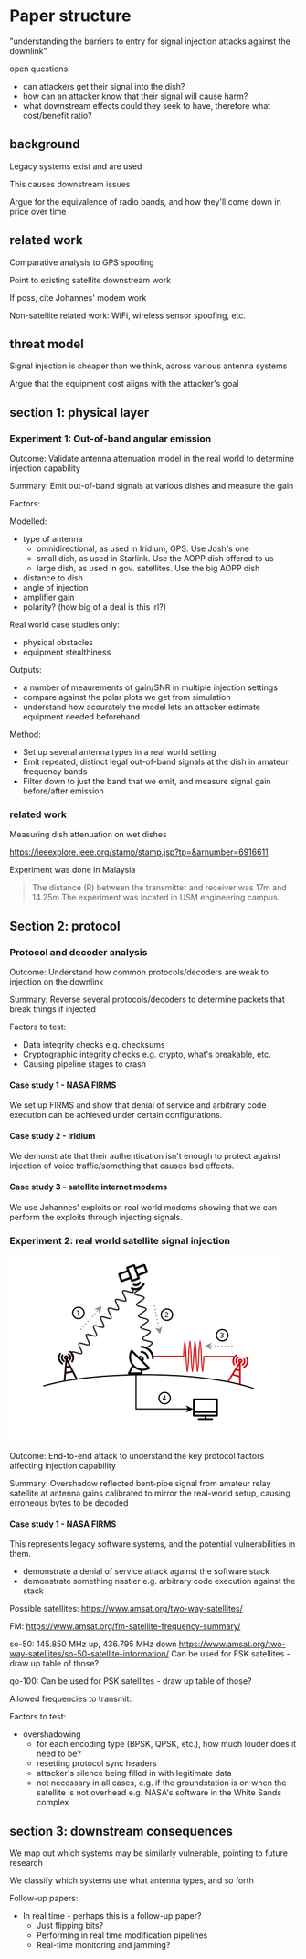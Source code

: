 # Paper structure
"understanding the barriers to entry for signal injection attacks against the downlink"

open questions:
* can attackers get their signal into the dish?
* how can an attacker know that their signal will cause harm?
* what downstream effects could they seek to have, therefore what cost/benefit ratio?

## background

Legacy systems exist and are used

This causes downstream issues

Argue for the equivalence of radio bands, and how they'll come down in price over time

## related work

Comparative analysis to GPS spoofing

Point to existing satellite downstream work

If poss, cite Johannes' modem work

Non-satellite related work: WiFi, wireless sensor spoofing, etc.

## threat model

Signal injection is cheaper than we think, across various antenna systems

Argue that the equipment cost aligns with the attacker's goal

## section 1: physical layer

### Experiment 1: Out-of-band angular emission

Outcome: Validate antenna attenuation model in the real world to determine injection capability

Summary: Emit out-of-band signals at various dishes and measure the gain

Factors:

Modelled:
* type of antenna
    - omnidirectional, as used in Iridium, GPS. Use Josh's one
    - small dish, as used in Starlink. Use the AOPP dish offered to us
    - large dish, as used in gov. satellites. Use the big AOPP dish
* distance to dish
* angle of injection
* amplifier gain
* polarity? (how big of a deal is this irl?)

Real world case studies only:
* physical obstacles
* equipment stealthiness

Outputs:
* a number of meaurements of gain/SNR in multiple injection settings
* compare against the polar plots we get from simulation
* understand how accurately the model lets an attacker estimate equipment needed beforehand

Method:
* Set up several antenna types in a real world setting
* Emit repeated, distinct legal out-of-band signals at the dish in amateur frequency bands
* Filter down to just the band that we emit, and measure signal gain before/after emission

### related work
Measuring dish attenuation on wet dishes

https://ieeexplore.ieee.org/stamp/stamp.jsp?tp=&arnumber=6916611

Experiment was done in Malaysia
> The distance (R) between the transmitter and receiver was 17m and 14.25m
> The experiment was located in USM engineering campus.

## Section 2: protocol


### Protocol and decoder analysis

Outcome: Understand how common protocols/decoders are weak to injection on the downlink

Summary: Reverse several protocols/decoders to determine packets that break things if injected

Factors to test:
* Data integrity checks e.g. checksums
* Cryptographic integrity checks e.g. crypto, what's breakable, etc.
* Causing pipeline stages to crash

#### Case study 1 - NASA FIRMS

We set up FIRMS and show that denial of service and arbitrary code execution can be achieved under certain configurations.

#### Case study 2 - Iridium

We demonstrate that their authentication isn't enough to protect against injection of voice traffic/something that causes bad effects.

#### Case study 3 - satellite internet modems

We use Johannes' exploits on real world modems showing that we can perform the exploits through injecting signals.

### Experiment 2: real world satellite signal injection

![Experimental setup](/paper/diagrams/overshadowing.png)

Outcome: End-to-end attack to understand the key protocol factors affecting injection capability

Summary: Overshadow reflected bent-pipe signal from amateur relay satellite at antenna gains calibrated to mirror the real-world setup, causing erroneous bytes to be decoded


#### Case study 1 - NASA FIRMS

This represents legacy software systems, and the potential vulnerabilities in them.

* demonstrate a denial of service attack against the software stack
* demonstrate something nastier e.g. arbitrary code execution against the stack

Possible satellites:
https://www.amsat.org/two-way-satellites/

FM: https://www.amsat.org/fm-satellite-frequency-summary/

so-50: 145.850 MHz up, 436.795 MHz down
https://www.amsat.org/two-way-satellites/so-50-satellite-information/
Can be used for FSK satellites - draw up table of those?

qo-100:
Can be used for PSK satellites - draw up table of those?

Allowed frequencies to transmit:

Factors to test:
* overshadowing
    - for each encoding type (BPSK, QPSK, etc.), how much louder does it need to be?
    - resetting protocol sync headers
    - attacker's silence being filled in with legitimate data
    - not necessary in all cases, e.g. if the groundstation is on when the satellite is not overhead e.g. NASA's software in the White Sands complex


## section 3: downstream consequences

We map out which systems may be similarly vulnerable, pointing to future research

We classify which systems use what antenna types, and so forth

Follow-up papers:
* In real time - perhaps this is a follow-up paper?
    - Just flipping bits?
    - Performing in real time modification pipelines
    - Real-time monitoring and jamming?

